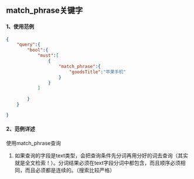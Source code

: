 ## match_phrase关键字



#### 1、使用范例

```json
{
    "query":{
        "bool":{
            "must":[
                {
                    "match_phrase":{
                        "goodsTitle":"苹果手机"
                    }
                }
            ]
            
        }
    }

}
```





#### 2、范例详述

使用match_phrase查询

1. 如果查询的字段是text类型，会把查询条件先分词再用分好的词去查询（其实就是全文检索！）。分词结果必须在text字段分词中都包含，而且顺序必须相同，而且必须都是连续的。（搜索比较严格）